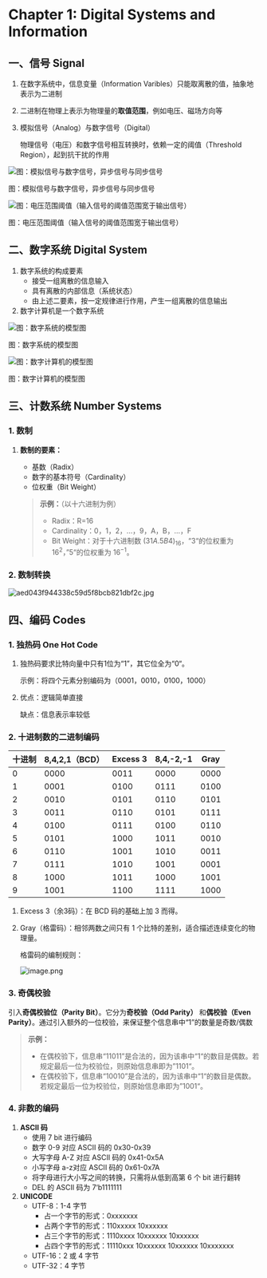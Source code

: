 # Chapter 1: Digital Systems and Information

## 一、信号 Signal

1. 在数字系统中，信息变量（Information Varibles）只能取离散的值，抽象地表示为二进制
2. 二进制在物理上表示为物理量的**取值范围**，例如电压、磁场方向等
3. 模拟信号（Analog）与数字信号（Digital）
    
    物理信号（电压）和数字信号相互转换时，依赖一定的阈值（Threshold Region），起到抗干扰的作用
    

![图：模拟信号与数字信号，异步信号与同步信号](Chapter%201%20Digital%20Systems%20and%20Information%201a09c6b6155b80969c86c056c2730452/image.png)

图：模拟信号与数字信号，异步信号与同步信号

![图：电压范围阈值（输入信号的阈值范围宽于输出信号）](Chapter%201%20Digital%20Systems%20and%20Information%201a09c6b6155b80969c86c056c2730452/image%201.png)

图：电压范围阈值（输入信号的阈值范围宽于输出信号）

## 二、数字系统 Digital System

1. 数字系统的构成要素
    - 接受一组离散的信息输入
    - 具有离散的内部信息（系统状态）
    - 由上述二要素，按一定规律进行作用，产生一组离散的信息输出
2. 数字计算机是一个数字系统

![图：数字系统的模型图](Chapter%201%20Digital%20Systems%20and%20Information%201a09c6b6155b80969c86c056c2730452/image%202.png)

图：数字系统的模型图

![图：数字计算机的模型图](Chapter%201%20Digital%20Systems%20and%20Information%201a09c6b6155b80969c86c056c2730452/image%203.png)

图：数字计算机的模型图

## 三、计数系统 Number Systems

### 1. 数制

1. **数制的要素：**
    - 基数（Radix）
    - 数字的基本符号（Cardinality）
    - 位权重（Bit Weight）
    
    > **示例：**（以十六进制为例）
    > 
    > - Radix：R=16
    > - Cardinality：0，1，2，…，9，A，B，…，F
    > - Bit Weight：对于十六进制数 ${(31A.5B4)}_{16}$，“3“的位权重为 $16^2$，”5“的位权重为 $16^{-1}$。

### 2. 数制转换

![aed043f944338c59d5f8bcb821dbf2c.jpg](Chapter%201%20Digital%20Systems%20and%20Information%201a09c6b6155b80969c86c056c2730452/aed043f944338c59d5f8bcb821dbf2c.jpg)

## 四、编码 Codes

### 1. 独热码 One Hot Code

1. 独热码要求比特向量中只有1位为“1”，其它位全为“0“。
    
    示例：将四个元素分别编码为（0001，0010，0100，1000）
    
2. 优点：逻辑简单直接
    
    缺点：信息表示率较低
    

### 2. 十进制数的二进制编码

| 十进制 | 8,4,2,1（BCD） | Excess 3 | 8,4,-2,-1 | Gray |
| --- | --- | --- | --- | --- |
| 0 | 0000 | 0011 | 0000 | 0000 |
| 1 | 0001 | 0100 | 0111 | 0100 |
| 2 | 0010 | 0101 | 0110 | 0101 |
| 3 | 0011 | 0110 | 0101 | 0111 |
| 4 | 0100 | 0111 | 0100 | 0110 |
| 5 | 0101 | 1000 | 1011 | 0010 |
| 6 | 0110 | 1001 | 1010 | 0011 |
| 7 | 0111 | 1010 | 1001 | 0001 |
| 8 | 1000 | 1011 | 1000 | 1001 |
| 9 | 1001 | 1100 | 1111 | 1000 |

1. Excess 3（余3码）：在 BCD 码的基础上加 3 而得。
2. Gray（格雷码）：相邻两数之间只有 1 个比特的差别，适合描述连续变化的物理量。
    
    格雷码的编制规则：
    
    ![image.png](Chapter%201%20Digital%20Systems%20and%20Information%201a09c6b6155b80969c86c056c2730452/image%204.png)
    

### 3. 奇偶校验

引入**奇偶校验位（Parity Bit）**。它分为**奇校验（Odd Parity）** 和**偶校验（Even Parity）**。通过引入额外的一位校验，来保证整个信息串中“1”的数量是奇数/偶数

> **示例：**
> 
> - 在偶校验下，信息串“11011”是合法的，因为该串中“1“的数目是偶数。若规定最后一位为校验位，则原始信息串即为”1101“。
> - 在偶校验下，信息串“10010”是合法的，因为该串中“1“的数目是偶数。若规定最后一位为校验位，则原始信息串即为”1001“。

### 4. 非数的编码

1. **ASCII 码**
    - 使用 7 bit 进行编码
    - 数字 0-9 对应 ASCII 码的 0x30-0x39
    - 大写字母 A-Z 对应 ASCII 码的 0x41-0x5A
    - 小写字母 a-z对应 ASCII 码的 0x61-0x7A
    - 将字母进行大小写之间的转换，只需将从低到高第 6 个 bit 进行翻转
    - DEL 的 ASCII 码为 7‘b1111111
2. **UNICODE**
    - UTF-8：1-4 字节
        - 占一个字节的形式：0xxxxxxx
        - 占两个字节的形式：110xxxxx 10xxxxxx
        - 占三个字节的形式：1110xxxx 10xxxxxx 10xxxxxx
        - 占四个字节的形式：11110xxx 10xxxxxx 10xxxxxx 10xxxxxxx
    - UTF-16：2 或 4 字节
    - UTF-32：4 字节
